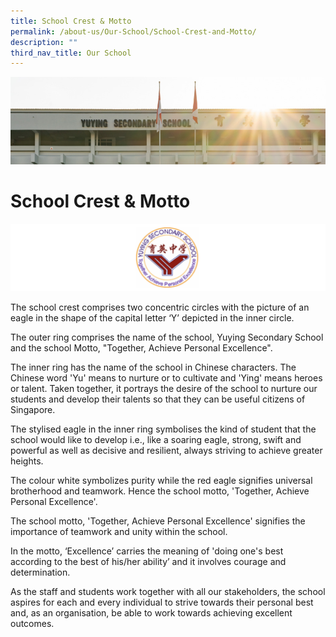 ```yaml
---
title: School Crest & Motto
permalink: /about-us/Our-School/School-Crest-and-Motto/
description: ""
third_nav_title: Our School
---
```

![](/images/AboutUs.jpg)

School Crest & Motto
====================
![](/images/Crest.png)

The school crest comprises two concentric circles with the picture of an eagle in the shape of the capital letter ‘Y’ depicted in the inner circle. 

  

The outer ring comprises the name of the school, Yuying Secondary School and the school Motto, "Together, Achieve Personal Excellence".

  

The inner ring has the name of the school in Chinese characters. The Chinese word 'Yu' means to nurture or to cultivate and 'Ying' means heroes or talent. Taken together, it portrays the desire of the school to nurture our students and develop their talents so that they can be useful citizens of Singapore.

  

The stylised eagle in the inner ring symbolises the kind of student that the school would like to develop i.e., like a soaring eagle, strong, swift and powerful as well as decisive and resilient, always striving to achieve greater heights. 

  

The colour white symbolizes purity while the red eagle signifies universal brotherhood and teamwork. Hence the school motto, 'Together, Achieve Personal Excellence'.

  

The school motto, 'Together, Achieve Personal Excellence' signifies the importance of teamwork and unity within the school.

  

In the motto, ‘Excellence’ carries the meaning of 'doing one's best according to the best of his/her ability’ and it involves courage and determination.

  

As the staff and students work together with all our stakeholders, the school aspires for each and every individual to strive towards their personal best and, as an organisation, be able to work towards achieving excellent outcomes.